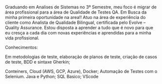 Graduando em Analises de Sistemas no 3º Semestre, meu foco é migrar de área profissional para a área de Qualidade de Testes QA. Em Busca da minha primeira oportunidade na area!! 
Atuo na área de experiência do cliente como Analista de Qualidade Bilingual, certificada pelo Evolve – Quality Assurance. Estou disposta a aprender a tudo que é novo para que eu cresça a cada dia com novas experiências e aprendidas para a minha vida profissional. 

Conhecimentos:

Em metodologias de teste, elaboração de planos de teste, criação de casos de teste, BDD e sintaxe Gherkin;

Conteiners, Cloud (AWS, GCP, Azure), Docker;
Automação de Testes com o Selenium. 
Java e Python;
SQL Basico;
VScode

